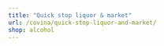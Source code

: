 ```yaml
---
title: "Quick stop liquor & market"
url: /covina/quick-stop-liquor-and-market/
shop: alcohol
---
```

